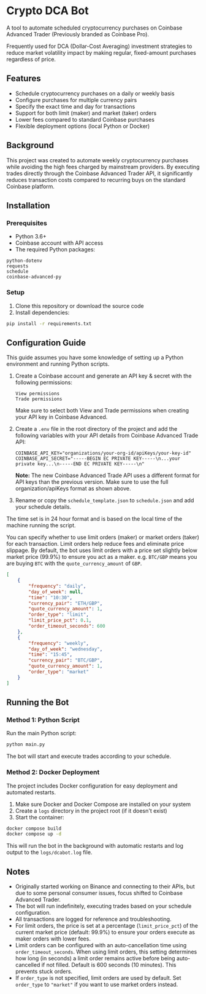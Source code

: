 # Crypto DCA Bot

A tool to automate scheduled cryptocurrency purchases on Coinbase Advanced Trader (Previously branded as Coinbase Pro).

Frequently used for DCA (Dollar-Cost Averaging) investment strategies to reduce market volatility impact by making regular, fixed-amount purchases regardless of price.

## Features

- Schedule cryptocurrency purchases on a daily or weekly basis
- Configure purchases for multiple currency pairs
- Specify the exact time and day for transactions
- Support for both limit (maker) and market (taker) orders
- Lower fees compared to standard Coinbase purchases
- Flexible deployment options (local Python or Docker)

## Background

This project was created to automate weekly cryptocurrency purchases while avoiding the high fees charged by mainstream providers. By executing trades directly through the Coinbase Advanced Trader API, it significantly reduces transaction costs compared to recurring buys on the standard Coinbase platform.

## Installation

### Prerequisites

- Python 3.6+
- Coinbase account with API access
- The required Python packages:

```text
python-dotenv
requests
schedule
coinbase-advanced-py
```

### Setup

1. Clone this repository or download the source code
2. Install dependencies:

```bash
pip install -r requirements.txt
```

## Configuration Guide

This guide assumes you have some knowledge of setting up a Python environment and running Python scripts.

1. Create a Coinbase account and generate an API key & secret with the following permissions:

   ```text
   View permissions
   Trade permissions
   ```

   Make sure to select both View and Trade permissions when creating your API key in Coinbase Advanced.

2. Create a `.env` file in the root directory of the project and add the following variables with your API details from Coinbase Advanced Trade API:

   ```text
   COINBASE_API_KEY="organizations/your-org-id/apiKeys/your-key-id"
   COINBASE_API_SECRET="-----BEGIN EC PRIVATE KEY-----\n...your private key...\n-----END EC PRIVATE KEY-----\n"
   ```

   **Note:** The new Coinbase Advanced Trade API uses a different format for API keys than the previous version. Make sure to use the full organization/apiKeys format as shown above.

3. Rename or copy the `schedule_template.json` to `schedule.json` and add your schedule details.

The time set is in 24 hour format and is based on the local time of the machine running the script.

You can specify whether to use limit orders (maker) or market orders (taker) for each transaction. Limit orders help reduce fees and eliminate price slippage. By default, the bot uses limit orders with a price set slightly below market price (99.9%) to ensure you act as a maker. e.g. `BTC/GBP` means you are buying `BTC` with the `quote_currency_amount` of `GBP`.

```json
[
    {
        "frequency": "daily",
        "day_of_week": null,
        "time": "10:30",
        "currency_pair": "ETH/GBP",
        "quote_currency_amount": 1,
        "order_type": "limit",
        "limit_price_pct": 0.1,
        "order_timeout_seconds": 600
    },
    {
        "frequency": "weekly",
        "day_of_week": "wednesday",
        "time": "15:45",
        "currency_pair": "BTC/GBP",
        "quote_currency_amount": 1,
        "order_type": "market"
    }
]
```

## Running the Bot

### Method 1: Python Script

Run the main Python script:

```bash
python main.py
```

The bot will start and execute trades according to your schedule.

### Method 2: Docker Deployment

The project includes Docker configuration for easy deployment and automated restarts.

1. Make sure Docker and Docker Compose are installed on your system
2. Create a `logs` directory in the project root (if it doesn't exist)
3. Start the container:

```bash
docker compose build
docker compose up -d
```

This will run the bot in the background with automatic restarts and log output to the `logs/dcabot.log` file.

## Notes

- Originally started working on Binance and connecting to their APIs, but due to some personal consumer issues, focus shifted to Coinbase Advanced Trader.
- The bot will run indefinitely, executing trades based on your schedule configuration.
- All transactions are logged for reference and troubleshooting.
- For limit orders, the price is set at a percentage (`limit_price_pct`) of the current market price (default: 99.9%) to ensure your orders execute as maker orders with lower fees.
- Limit orders can be configured with an auto-cancellation time using `order_timeout_seconds`. When using limit orders, this setting determines how long (in seconds) a limit order remains active before being auto-cancelled if not filled. Default is 600 seconds (10 minutes). This prevents stuck orders.
- If `order_type` is not specified, limit orders are used by default. Set `order_type` to `"market"` if you want to use market orders instead.

